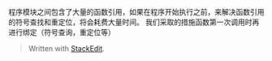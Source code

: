 程序模块之间包含了大量的函数引用，如果在程序开始执行之前，来解决函数引用的符号查找和重定位，将会耗费大量时间。
我们采取的措施函数第一次调用时再进行绑定（符号查询，重定位等）


> Written with [StackEdit](https://stackedit.io/).
<!--stackedit_data:
eyJoaXN0b3J5IjpbOTU5NjkwODc5XX0=
-->